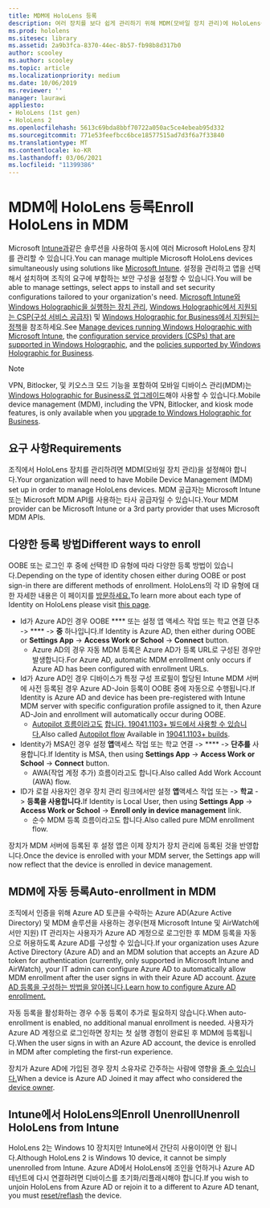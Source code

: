 ```yaml
---
title: MDM에 HoloLens 등록
description: 여러 장치를 보다 쉽게 관리하기 위해 MDM(모바일 장치 관리)에 HoloLens를 등록하는 방법을 학습합니다.
ms.prod: hololens
ms.sitesec: library
ms.assetid: 2a9b3fca-8370-44ec-8b57-fb98b8d317b0
author: scooley
ms.author: scooley
ms.topic: article
ms.localizationpriority: medium
ms.date: 10/06/2019
ms.reviewer: ''
manager: laurawi
appliesto:
- HoloLens (1st gen)
- HoloLens 2
ms.openlocfilehash: 5613c69bda8bbf70722a050ac5ce4ebeab95d332
ms.sourcegitcommit: 771e53feefbcc6bce18577515ad7d3f6a7f33840
ms.translationtype: MT
ms.contentlocale: ko-KR
ms.lasthandoff: 03/06/2021
ms.locfileid: "11399386"
---
```

# <a name="enroll-hololens-in-mdm"></a><span data-ttu-id="2eca8-103">MDM에 HoloLens 등록</span><span class="sxs-lookup"><span data-stu-id="2eca8-103">Enroll HoloLens in MDM</span></span>

<span data-ttu-id="2eca8-104">Microsoft [Intune과](https://docs.microsoft.com/intune/windows-holographic-for-business)같은 솔루션을 사용하여 동시에 여러 Microsoft HoloLens 장치를 관리할 수 있습니다.</span><span class="sxs-lookup"><span data-stu-id="2eca8-104">You can manage multiple Microsoft HoloLens devices simultaneously using solutions like [Microsoft Intune](https://docs.microsoft.com/intune/windows-holographic-for-business).</span></span> <span data-ttu-id="2eca8-105">설정을 관리하고 앱을 선택해서 설치하며 조직의 요구에 부합하는 보안 구성을 설정할 수 있습니다.</span><span class="sxs-lookup"><span data-stu-id="2eca8-105">You will be able to manage settings, select apps to install and set security configurations tailored to your organization's need.</span></span> <span data-ttu-id="2eca8-106">[Microsoft Intune와 Windows Holographic을 실행하는 장치 관리](https://docs.microsoft.com/intune/windows-holographic-for-business), [Windows Holographic에서 지원되는 CSP(구성 서비스 공급자)](https://msdn.microsoft.com/windows/hardware/commercialize/customize/mdm/configuration-service-provider-reference#hololens) 및 [Windows Holographic for Business에서 지원되는 정책](https://msdn.microsoft.com/windows/hardware/commercialize/customize/mdm/policy-configuration-service-provider#hololenspolicies)을 참조하세요.</span><span class="sxs-lookup"><span data-stu-id="2eca8-106">See [Manage devices running Windows Holographic with Microsoft Intune](https://docs.microsoft.com/intune/windows-holographic-for-business), the [configuration service providers (CSPs) that are supported in Windows Holographic](https://msdn.microsoft.com/windows/hardware/commercialize/customize/mdm/configuration-service-provider-reference#hololens), and the [policies supported by Windows Holographic for Business](https://msdn.microsoft.com/windows/hardware/commercialize/customize/mdm/policy-configuration-service-provider#hololenspolicies).</span></span>

> [!NOTE]
> <span data-ttu-id="2eca8-107">VPN, Bitlocker, 및 키오스크 모드 기능을 포함하여 모바일 디바이스 관리(MDM)는 [Windows Holographic for Business로 업그레이드](hololens1-upgrade-enterprise.md)해야 사용할 수 있습니다.</span><span class="sxs-lookup"><span data-stu-id="2eca8-107">Mobile device management (MDM), including the VPN, Bitlocker, and kiosk mode features, is only available when you [upgrade to Windows Holographic for Business](hololens1-upgrade-enterprise.md).</span></span>

## <a name="requirements"></a><span data-ttu-id="2eca8-108">요구 사항</span><span class="sxs-lookup"><span data-stu-id="2eca8-108">Requirements</span></span>

 <span data-ttu-id="2eca8-109">조직에서 HoloLens 장치를 관리하려면 MDM(모바일 장치 관리)을 설정해야 합니다.</span><span class="sxs-lookup"><span data-stu-id="2eca8-109">Your organization will need to have Mobile Device Management (MDM) set up in order to manage HoloLens devices.</span></span> <span data-ttu-id="2eca8-110">MDM 공급자는 Microsoft Intune 또는 Microsoft MDM API를 사용하는 타사 공급자일 수 있습니다.</span><span class="sxs-lookup"><span data-stu-id="2eca8-110">Your MDM provider can be Microsoft Intune or a 3rd party provider that uses Microsoft MDM APIs.</span></span>
 
## <a name="different-ways-to-enroll"></a><span data-ttu-id="2eca8-111">다양한 등록 방법</span><span class="sxs-lookup"><span data-stu-id="2eca8-111">Different ways to enroll</span></span>

<span data-ttu-id="2eca8-112">OOBE 또는 로그인 후 중에 선택한 ID 유형에 따라 다양한 등록 방법이 있습니다.</span><span class="sxs-lookup"><span data-stu-id="2eca8-112">Depending on the type of identity chosen either during OOBE or post sign-in there are different methods of enrollment.</span></span> <span data-ttu-id="2eca8-113">HoloLens의 각 ID 유형에 대한 자세한 내용은 이 페이지를 [방문하세요.](hololens-identity.md)</span><span class="sxs-lookup"><span data-stu-id="2eca8-113">To learn more about each type of Identity on HoloLens please visit [this page](hololens-identity.md).</span></span>

- <span data-ttu-id="2eca8-114">Id가 Azure AD인 경우 OOBE \*\*\*\* 또는 설정 앱 액세스 작업 또는 학교 연결 단추  ->  \*\*\*\*  ->  **중** 하나입니다.</span><span class="sxs-lookup"><span data-stu-id="2eca8-114">If Identity is Azure AD, then either during OOBE or **Settings App** -> **Access Work or School** -> **Connect** button.</span></span>
    - <span data-ttu-id="2eca8-115">Azure AD의 경우 자동 MDM 등록은 Azure AD가 등록 URL로 구성된 경우만 발생합니다.</span><span class="sxs-lookup"><span data-stu-id="2eca8-115">For Azure AD, automatic MDM enrollment only occurs if Azure AD has been configured with enrollment URLs.</span></span>
- <span data-ttu-id="2eca8-116">Id가 Azure AD인 경우 디바이스가 특정 구성 프로필이 할당된 Intune MDM 서버에 사전 등록된 경우 Azure AD-Join 등록이 OOBE 중에 자동으로 수행됩니다.</span><span class="sxs-lookup"><span data-stu-id="2eca8-116">If Identity is Azure AD and device has been pre-registered with Intune MDM server with specific configuration profile assigned to it, then Azure AD-Join and enrollment will automatically occur during OOBE.</span></span>
    - <span data-ttu-id="2eca8-117">[Autopilot 흐름이라고도](hololens2-autopilot.md) [합니다. 19041.1103+ 빌드에서 사용할 수 있습니다.](hololens-release-notes.md#windows-holographic-version-2004)</span><span class="sxs-lookup"><span data-stu-id="2eca8-117">Also called [Autopilot flow](hololens2-autopilot.md) Available in [19041.1103+ builds](hololens-release-notes.md#windows-holographic-version-2004).</span></span>
- <span data-ttu-id="2eca8-118">Identity가 MSA인 경우 설정 **앱**액세스 작업 또는 학교 연결  ->  \*\*\*\*  ->  **단추를** 사용합니다.</span><span class="sxs-lookup"><span data-stu-id="2eca8-118">If Identity is MSA, then using **Settings App** -> **Access Work or School** -> **Connect** button.</span></span>
    - <span data-ttu-id="2eca8-119">AWA(작업 계정 추가) 흐름이라고도 합니다.</span><span class="sxs-lookup"><span data-stu-id="2eca8-119">Also called Add Work Account (AWA) flow.</span></span>
- <span data-ttu-id="2eca8-120">ID가 로컬 사용자인 경우 장치 관리 링크에서만 설정 **앱**액세스 작업 또는  ->  **학교**  ->  **등록을 사용합니다.**</span><span class="sxs-lookup"><span data-stu-id="2eca8-120">If Identity is Local User, then using **Settings App** -> **Access Work or School** -> **Enroll only in device management** link.</span></span>
    - <span data-ttu-id="2eca8-121">순수 MDM 등록 흐름이라고도 합니다.</span><span class="sxs-lookup"><span data-stu-id="2eca8-121">Also called pure MDM enrollment flow.</span></span>

<span data-ttu-id="2eca8-122">장치가 MDM 서버에 등록된 후 설정 앱은 이제 장치가 장치 관리에 등록된 것을 반영합니다.</span><span class="sxs-lookup"><span data-stu-id="2eca8-122">Once the device is enrolled with your MDM server, the Settings app will now reflect that the device is enrolled in device management.</span></span>

## <a name="auto-enrollment-in-mdm"></a><span data-ttu-id="2eca8-123">MDM에 자동 등록</span><span class="sxs-lookup"><span data-stu-id="2eca8-123">Auto-enrollment in MDM</span></span>

<span data-ttu-id="2eca8-124">조직에서 인증을 위해 Azure AD 토큰을 수락하는 Azure AD(Azure Active Directory) 및 MDM 솔루션을 사용하는 경우(현재 Microsoft Intune 및 AirWatch에서만 지원) IT 관리자는 사용자가 Azure AD 계정으로 로그인한 후 MDM 등록을 자동으로 허용하도록 Azure AD를 구성할 수 있습니다.</span><span class="sxs-lookup"><span data-stu-id="2eca8-124">If your organization uses Azure Active Directory (Azure AD) and an MDM solution that accepts an Azure AD token for authentication (currently, only supported in Microsoft Intune and AirWatch), your IT admin can configure Azure AD to automatically allow MDM enrollment after the user signs in with their Azure AD account.</span></span> [<span data-ttu-id="2eca8-125">Azure AD 등록을 구성하는 방법을 알아봅니다.</span><span class="sxs-lookup"><span data-stu-id="2eca8-125">Learn how to configure Azure AD enrollment.</span></span>](https://docs.microsoft.com/mem/intune/enrollment/windows-enroll#enable-windows-10-automatic-enrollment)

<span data-ttu-id="2eca8-126">자동 등록을 활성화하는 경우 수동 등록이 추가로 필요하지 않습니다.</span><span class="sxs-lookup"><span data-stu-id="2eca8-126">When auto-enrollment is enabled, no additional manual enrollment is needed.</span></span> <span data-ttu-id="2eca8-127">사용자가 Azure AD 계정으로 로그인하면 장치는 첫 실행 경험이 완료된 후 MDM에 등록됩니다.</span><span class="sxs-lookup"><span data-stu-id="2eca8-127">When the user signs in with an Azure AD account, the device is enrolled in MDM after completing the first-run experience.</span></span>

<span data-ttu-id="2eca8-128">장치가 Azure AD에 가입된 경우 장치 소유자로 간주하는 사람에 영향을 [줄 수 있습니다.](security-adminless-os.md#device-owner)</span><span class="sxs-lookup"><span data-stu-id="2eca8-128">When a device is Azure AD Joined it may affect who considered the [device owner](security-adminless-os.md#device-owner).</span></span>

## <a name="unenroll-hololens-from-intune"></a><span data-ttu-id="2eca8-129">Intune에서 HoloLens의Enroll Unenroll</span><span class="sxs-lookup"><span data-stu-id="2eca8-129">Unenroll HoloLens from Intune</span></span>

<span data-ttu-id="2eca8-130">HoloLens 2는 Windows 10 장치지만 Intune에서 간단히 사용이이면 안 됩니다.</span><span class="sxs-lookup"><span data-stu-id="2eca8-130">Although HoloLens 2 is Windows 10 device, it cannot be simply unenrolled from Intune.</span></span> <span data-ttu-id="2eca8-131">Azure AD에서 HoloLens에 조인을 언하거나 Azure AD 테넌트에 다시 [](https://docs.microsoft.com/hololens/hololens-recovery#reset-the-device) 연결하려면 디바이스를 초기화/리플래시해야 합니다.</span><span class="sxs-lookup"><span data-stu-id="2eca8-131">If you wish to unjoin HoloLens from Azure AD or rejoin it to a different to Azure AD tenant, you must [reset/reflash](https://docs.microsoft.com/hololens/hololens-recovery#reset-the-device) the device.</span></span>